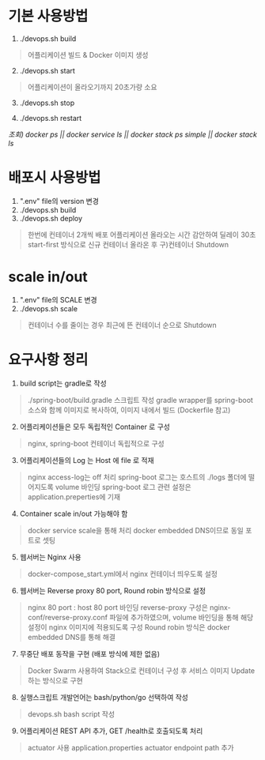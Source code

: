 기본 사용방법
======
1. ./devops.sh build
> 어플리케이션 빌드 & Docker 이미지 생성

2. ./devops.sh start
> 어플리케이션이 올라오기까지 20초가량 소요

3. ./devops.sh stop

4. ./devops.sh restart

*조회) docker ps || docker service ls || docker stack ps simple || docker stack ls*

배포시 사용방법
======
1. ".env" file의 version 변경
2. ./devops.sh build
3. ./devops.sh deploy
> 한번에 컨테이너 2개씩 배포
> 어플리케이션 올라오는 시간 감안하여 딜레이 30초
> start-first 방식으로 신규 컨테이너 올라온 후 구)컨테이너 Shutdown

scale in/out
======
1. ".env" file의 SCALE 변경
2. ./devops.sh scale
> 컨테이너 수를 줄이는 경우 최근에 뜬 컨테이너 순으로 Shutdown

요구사항 정리
======
1. build script는 gradle로 작성
> ./spring-boot/build.gradle 스크립트 작성
> gradle wrapper를 spring-boot 소스와 함께 이미지로 복사하여,
> 이미지 내에서 빌드 (Dockerfile 참고)

2. 어플리케이션들은 모두 독립적인 Container 로 구성
> nginx, spring-boot 컨테이너 독립적으로 구성

3. 어플리케이션들의 Log 는 Host 에 file 로 적재
> nginx access-log는 off 처리
> spring-boot 로그는 호스트의 ./logs 폴더에 떨어지도록 volume 바인딩
> spring-boot 로그 관련 설정은 application.preperties에 기재

4. Container scale in/out 가능해야 함
> docker service scale을 통해 처리
> docker embedded DNS이므로 동일 포트로 셋팅

5. 웹서버는 Nginx 사용
> docker-compose_start.yml에서 nginx 컨테이너 띄우도록 설정

6. 웹서버는 Reverse proxy 80 port, Round robin 방식으로 설정
> nginx 80 port : host 80 port 바인딩
> reverse-proxy 구성은 nginx-conf/reverse-proxy.conf 파일에 추가하였으며, 
> volume 바인딩을 통해 해당 설정이 nginx 이미지에 적용되도록 구성
> Round robin 방식은 docker embedded DNS를 통해 해결

7. 무중단 배포 동작을 구현 (배포 방식에 제한 없음)
> Docker Swarm 사용하여 Stack으로 컨테이너 구성 후 서비스 이미지 Update 하는 방식으로 구현

8. 실행스크립트 개발언어는 bash/python/go 선택하여 작성
> devops.sh bash script 작성

9. 어플리케이션 REST API 추가, GET /health로 호출되도록 처리
> actuator 사용
> application.properties actuator endpoint path 추가